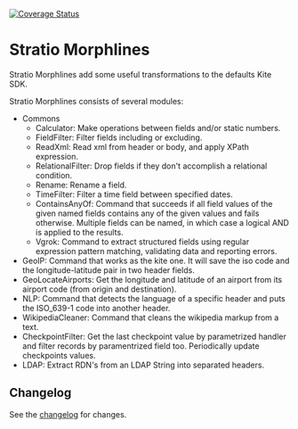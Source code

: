 [![Coverage Status](https://coveralls.io/repos/github/Stratio/Morphlines/badge.svg?branch=master)](https://coveralls.io/github/Stratio/Morphlines?branch=master)

Stratio Morphlines
==================

Stratio Morphlines add some useful transformations to the defaults Kite SDK. 

Stratio Morphlines consists of several modules:

* Commons
    - Calculator: Make operations between fields and/or static numbers. 
    - FieldFilter: Filter fields including or excluding.
    - ReadXml: Read xml from header or body, and apply XPath expression.
    - RelationalFilter: Drop fields if they don't accomplish a relational condition.
    - Rename: Rename a field.
    - TimeFilter: Filter a time field between specified dates.
    - ContainsAnyOf: Command that succeeds if all field values of the given named fields contains any of the given values and fails otherwise. Multiple fields can be named, in which case a logical AND is applied to the results.
    - Vgrok: Command to extract structured fields using regular expression pattern matching, validating data and reporting errors. 
* GeoIP: Command that works as the kite one. It will save the iso code and the longitude-latitude pair in two header fields.
* GeoLocateAirports: Get the longitude and latitude of an airport from its airport code (from origin and destination).
* NLP: Command that detects the language of a specific header and puts the ISO_639-1 code into another header.
* WikipediaCleaner: Command that cleans the wikipedia markup from a text.
* CheckpointFilter: Get the last checkpoint value by parametrized handler and filter records by paramentrized field too. Periodically update checkpoints values.
* LDAP: Extract RDN's from an LDAP String into separated headers.

Changelog
---------

See the [changelog](CHANGELOG.md) for changes.
